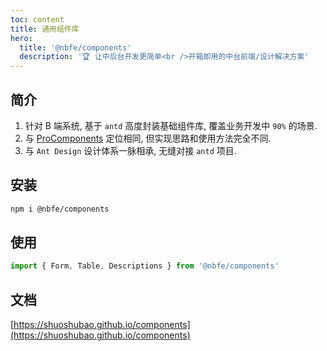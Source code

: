 ```yaml
---
toc: content
title: 通用组件库
hero:
  title: '@nbfe/components'
  description: '🏆 让中后台开发更简单<br />开箱即用的中台前端/设计解决方案'
---
```


## 简介

1. 针对 B 端系统, 基于 `antd` 高度封装基础组件库, 覆盖业务开发中 `90%` 的场景.
2. 与 [ProComponents](https://procomponents.ant.design) 定位相同, 但实现思路和使用方法完全不同.
3. 与 `Ant Design` 设计体系一脉相承, 无缝对接 `antd` 项目.

## 安装

```sh
npm i @nbfe/components
```

## 使用

```js | pure
import { Form, Table, Descriptions } from '@nbfe/components'
```

## 文档

[https://shuoshubao.github.io/components](https://shuoshubao.github.io/components)
